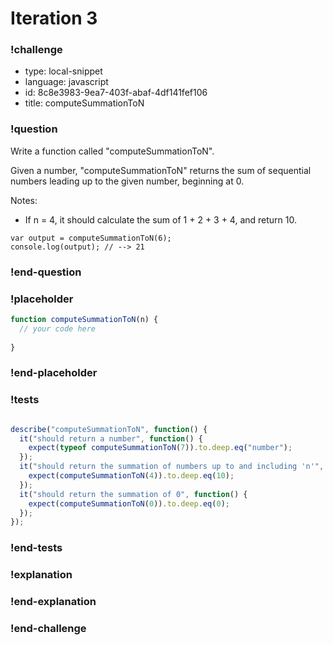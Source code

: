 # Iteration 3

### !challenge

* type: local-snippet
* language: javascript
* id: 8c8e3983-9ea7-403f-abaf-4df141fef106
* title: computeSummationToN

### !question

Write a function called "computeSummationToN".

Given a number, "computeSummationToN" returns the sum of sequential numbers leading up to the given number, beginning at 0.

Notes:
* If n = 4, it should calculate the sum of 1 + 2 + 3 + 4, and return 10.

```
var output = computeSummationToN(6);
console.log(output); // --> 21
```

### !end-question

### !placeholder

```js
function computeSummationToN(n) {
  // your code here
  
}
```

### !end-placeholder

### !tests

```js

describe("computeSummationToN", function() {
  it("should return a number", function() {
    expect(typeof computeSummationToN(7)).to.deep.eq("number");
  });
  it("should return the summation of numbers up to and including 'n'", function() {
    expect(computeSummationToN(4)).to.deep.eq(10);
  });
  it("should return the summation of 0", function() {
    expect(computeSummationToN(0)).to.deep.eq(0);
  });
});

```

### !end-tests

### !explanation

### !end-explanation

### !end-challenge
